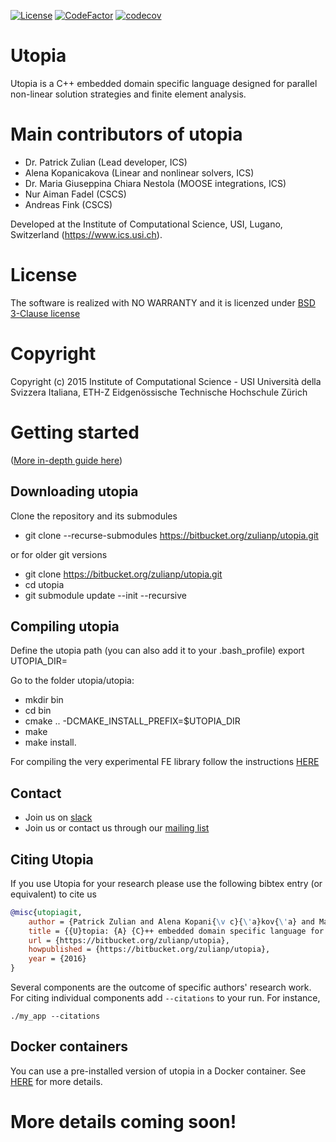 [![License](https://img.shields.io/badge/License-BSD%203--Clause-blue.svg)](https://opensource.org/licenses/BSD-3-Clause)
[![CodeFactor](https://www.codefactor.io/repository/bitbucket/zulianp/utopia/badge)](https://www.codefactor.io/repository/bitbucket/zulianp/utopia) [![codecov](https://codecov.io/bb/zulianp/utopia/branch/master/graph/badge.svg)](https://codecov.io/bb/zulianp/utopia)

# Utopia #
Utopia is a C++ embedded domain specific language designed for parallel non-linear solution strategies and finite element analysis.

# Main contributors of utopia

- Dr. Patrick Zulian (Lead developer, ICS)
- Alena Kopanicakova (Linear and nonlinear solvers, ICS)
- Dr. Maria Giuseppina Chiara Nestola (MOOSE integrations, ICS)
- Nur Aiman Fadel (CSCS)
- Andreas Fink (CSCS)

Developed at the Institute of Computational Science, USI, Lugano, Switzerland (https://www.ics.usi.ch).

# License
The software is realized with NO WARRANTY and it is licenzed under [BSD 3-Clause license](https://opensource.org/licenses/BSD-3-Clause)

# Copyright
Copyright (c) 2015 Institute of Computational Science - USI Università della Svizzera Italiana, ETH-Z Eidgenössische Technische Hochschule Zürich

# Getting started

([More in-depth guide here](https://bitbucket.org/zulianp/utopia/wiki/Getting%20started))

## Downloading utopia

Clone the repository and its submodules

- git clone --recurse-submodules https://bitbucket.org/zulianp/utopia.git

or for older git versions

- git clone https://bitbucket.org/zulianp/utopia.git
- cd utopia
- git submodule update --init --recursive

## Compiling utopia
Define the utopia path (you can also add it to your .bash_profile)
export UTOPIA\_DIR=<The absolute path of where you want to install utopia>

Go to the folder utopia/utopia:

- mkdir bin
- cd bin
- cmake .. -DCMAKE\_INSTALL\_PREFIX=$UTOPIA_DIR
- make
- make install.

For compiling the very experimental FE library follow the instructions [HERE](https://bitbucket.org/zulianp/utopia/wiki/Utopia%20FE)

## Contact

- Join us on [slack](https://join.slack.com/t/ics-utopia/signup)
- Join us or contact us through our [mailing list](https://lists.usi.ch/mailman3/postorius/lists/utopia-users.lists.usi.ch)


## Citing Utopia
If you use Utopia for your research please use the following bibtex entry (or equivalent) to cite us

```bibtex
@misc{utopiagit,
	author = {Patrick Zulian and Alena Kopani{\v c}{\'a}kov{\'a} and Maria Chiara Giuseppina Nestola and Andreas Fink and Nur Fadel and Alessandro Rigazzi and Victor Magri and Teseo Schneider and Eric Botter and Jan Mankau and Rolf Krause},
	title = {{U}topia: {A} {C}++ embedded domain specific language for scientific computing. {G}it repository},
	url = {https://bitbucket.org/zulianp/utopia},
	howpublished = {https://bitbucket.org/zulianp/utopia},
	year = {2016}
}
```

Several components are the outcome of specific authors' research work.  For citing individual components add `--citations` to your run. For instance, 
```
./my_app --citations
```

## Docker containers
You can use a pre-installed version of utopia in a Docker container. See [HERE](https://bitbucket.org/zulianp/utopia/wiki/Docker%20containers) for more details.


# More details coming soon!

